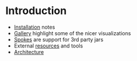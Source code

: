 # Introduction

* [Installation](Installation.md) notes
* [Gallery](Gallery.md) highlight some of the nicer visualizations
* [Spokes](Spokes.md) are support for 3rd party jars
* External [resources](Resources.md) and tools
* [Architecture](Architecture.md)
